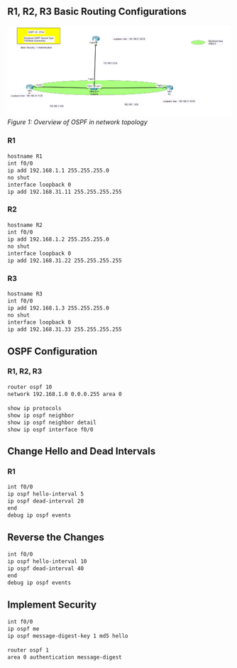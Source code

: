 ## R1, R2, R3 Basic Routing Configurations

![OSPF V2 Diagram](./ospf-v2-ipv4.png)  
*Figure 1: Overview of OSPF in network topology*

### R1
```shell
hostname R1
int f0/0 
ip add 192.168.1.1 255.255.255.0
no shut
interface loopback 0
ip add 192.168.31.11 255.255.255.255
```

### R2
```shell
hostname R2
int f0/0 
ip add 192.168.1.2 255.255.255.0
no shut
interface loopback 0
ip add 192.168.31.22 255.255.255.255
```

### R3
```shell
hostname R3
int f0/0 
ip add 192.168.1.3 255.255.255.0
no shut
interface loopback 0
ip add 192.168.31.33 255.255.255.255
```

## OSPF Configuration

### R1, R2, R3
```shell
router ospf 10
network 192.168.1.0 0.0.0.255 area 0

show ip protocols
show ip ospf neighbor
show ip ospf neighbor detail
show ip ospf interface f0/0
```

## Change Hello and Dead Intervals

### R1
```shell
int f0/0
ip ospf hello-interval 5
ip ospf dead-interval 20
end
debug ip ospf events
```

## Reverse the Changes

```shell
int f0/0
ip ospf hello-interval 10
ip ospf dead-interval 40
end
debug ip ospf events
```

## Implement Security

```shell
int f0/0
ip ospf me
ip ospf message-digest-key 1 md5 hello

router ospf 1
area 0 authentication message-digest
